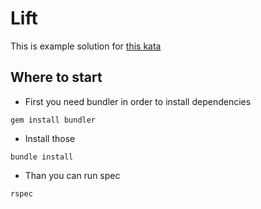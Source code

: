 # Lift

This is example solution for [this kata](https://www.codewars.com/kata/58905bfa1decb981da00009e)

## Whеre to start

- First you need bundler in order to install dependencies 

```console
gem install bundler
```

- Install those

```console
bundle install
```

- Than you can run spec

```console
rspec
```
